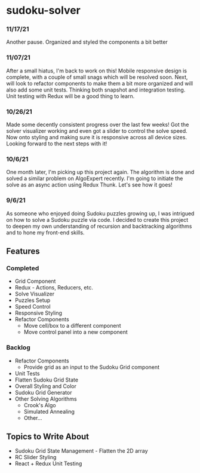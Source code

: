 # sudoku-solver

### 11/17/21

Another pause. Organized and styled the components a bit better

### 11/07/21

After a small hiatus, I'm back to work on this! Mobile responsive design is complete, with a couple of small snags which will be resolved soon. Next, will look to refactor components to make them a bit more organized and will also add some unit tests. Thinking both snapshot and integration testing. Unit testing with Redux will be a good thing to learn.

### 10/26/21

Made some decently consistent progress over the last few weeks! Got the solver visualizer working and even got a slider to control the solve speed. Now onto styling and making sure it is responsive across all device sizes. Looking forward to the next steps with it!

### 10/6/21

One month later, I'm picking up this project again. The algorithm is done and solved a similar problem on AlgoExpert recently. I'm going to initiate the solve as an async action using Redux Thunk. Let's see how it goes!

### 9/6/21

As someone who enjoyed doing Sudoku puzzles growing up, I was intrigued on how to solve a Sudoku puzzle via code. I decided to create this project to deepen my own understanding of recursion and backtracking algorithms and to hone my front-end skills.

## Features

### Completed

- Grid Component
- Redux - Actions, Reducers, etc.
- Solve Visualizer
- Puzzles Setup
- Speed Control
- Responsive Styling
- Refactor Components
  - Move cell/box to a different component
  - Move control panel into a new component

### Backlog

- Refactor Components
  - Provide grid as an input to the Sudoku Grid component
- Unit Tests
- Flatten Sudoku Grid State
- Overall Styling and Color
- Sudoku Grid Generator
- Other Solving Algorithms
  - Crook's Algo
  - Simulated Annealing
  - Other...

## Topics to Write About

- Sudoku Grid State Management - Flatten the 2D array
- RC Slider Styling
- React + Redux Unit Testing
